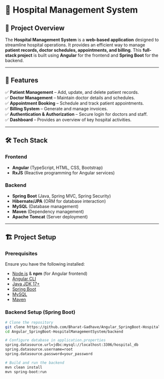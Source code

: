 # **🏥 Hospital Management System**

## **📌 Project Overview**
The **Hospital Management System** is a **web-based application** designed to streamline hospital operations. It provides an efficient way to manage **patient records, doctor schedules, appointments, and billing**. This **full-stack project** is built using **Angular** for the frontend and **Spring Boot** for the backend.

---

## **🚀 Features**
✅ **Patient Management** – Add, update, and delete patient records.  
✅ **Doctor Management** – Maintain doctor details and schedules.  
✅ **Appointment Booking** – Schedule and track patient appointments.  
✅ **Billing System** – Generate and manage invoices.  
✅ **Authentication & Authorization** – Secure login for doctors and staff.  
✅ **Dashboard** – Provides an overview of key hospital activities.  

---

## **🛠 Tech Stack**
### **Frontend**
- **Angular** (TypeScript, HTML, CSS, Bootstrap)
- **RxJS** (Reactive programming for Angular services)

### **Backend**
- **Spring Boot** (Java, Spring MVC, Spring Security)
- **Hibernate/JPA** (ORM for database interaction)
- **MySQL** (Database management)
- **Maven** (Dependency management)
- **Apache Tomcat** (Server deployment)

---

## **🏗 Project Setup**
### **Prerequisites**
Ensure you have the following installed:
- [Node.js](https://nodejs.org/) & **npm** (for Angular frontend)
- [Angular CLI](https://angular.io/cli)
- [Java JDK 17+](https://www.oracle.com/java/technologies/javase-jdk17-downloads.html)
- [Spring Boot](https://spring.io/projects/spring-boot)
- [MySQL](https://www.mysql.com/)
- [Maven](https://maven.apache.org/)

### **Backend Setup (Spring Boot)**
```sh
# Clone the repository
git clone https://github.com/Bharat-Gadhave/Angular_SpringBoot-HospitalManagementSystem.git
cd Angular_SpringBoot-HospitalManagementSystem/backend

# Configure database in application.properties
spring.datasource.url=jdbc:mysql://localhost:3306/hospital_db
spring.datasource.username=root
spring.datasource.password=your_password

# Build and run the backend
mvn clean install
mvn spring-boot:run

